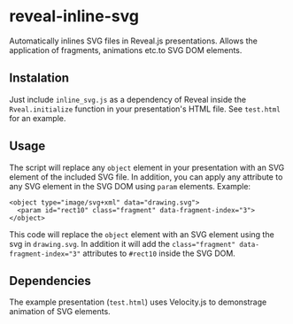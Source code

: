 # reveal-inline-svg
Automatically inlines SVG files in Reveal.js presentations. 
Allows the application of fragments, animations etc.to SVG DOM elements.

## Instalation
Just include `inline_svg.js` as a dependency of Reveal inside the `Rveal.initialize` function in your presentation's HTML file.
See `test.html` for an example.

## Usage
The script will replace any `object` element in your presentation with an SVG element of the included SVG file. In addition, you can apply any attribute to any SVG element in the SVG DOM using `param` elements.
Example:
```
<object type="image/svg+xml" data="drawing.svg">
  <param id="rect10" class="fragment" data-fragment-index="3">
</object>
```
This code will replace the `object` element with an SVG element using the svg in `drawing.svg`. In addition it will add the `class="fragment" data-fragment-index="3"` attributes to `#rect10` inside the SVG DOM.

## Dependencies
The example presentation (`test.html`) uses Velocity.js to demonstrage animation of SVG elements.
